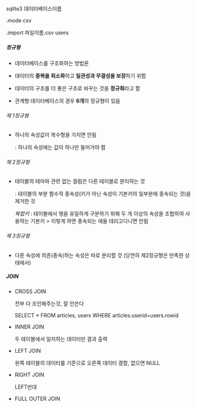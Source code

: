 sqlite3 데이터베이스이름

.mode csv

.import 파일이름.csv users



##### 정규형

- 데이터베이스를 구조화하는 방법론

- 데이터의 **중복을 최소화**하고 **일관성과 무결성을 보장**하기 위함

- 데이터의 구조를 더 좋은 구조로 바꾸는 것을 **정규화**라고 함

- 관계형 데이터베이스의 경우 **6개**의 정규형이 있음



###### 제 1정규형

- 하나의 속성값이 복수형을 가지면 안됨
  
  : 하나의 속성에는 값이 하나만 들어가야 함



###### 제 2정규형

- 테이블의 테마와 관련 없는 컬럼은 다른 테이블로 분리하는 것
  
  : 테이블의 부분 함수적 종속성(키가 아닌 속성이 기본키의 일부분에 종속되는 것)을 제거한 것
  
  *복합키* : 테이블에서 행을 유일하게 구분하기 위해 두 개 이상의 속성을 조합하여 사용하는 기본키 > 이렇게 하면 종속되는 애들 데리고다니면 안됨



###### 제 3정규형

- 다른 속성에 의존(종속)하는 속성은 따로 분리할 것 (당연히 제2정규형은 만족한 상태에서)



##### JOIN

- CROSS JOIN
  
  전부 다 조인해주는것, 잘 안쓴다
  
  SELECT * FROM articles, users WHERE articles.userid=users.rowid

- INNER JOIN
  
  두 테이블에서 일치하는 데이터만 결과 출력

- LEFT JOIN
  
  왼쪽 테이블의 데이터를 기준으로 오른쪽 데이터 결합, 없으면 NULL

- RIGHT JOIN
  
  LEFT반대

- FULL OUTER JOIN
